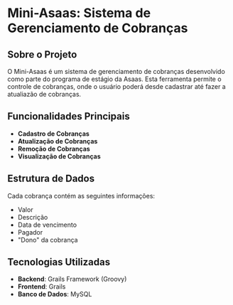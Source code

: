 # Mini-Asaas: Sistema de Gerenciamento de Cobranças

## Sobre o Projeto
O Mini-Asaas é um sistema de gerenciamento de cobranças desenvolvido como parte do programa de estágio da Asaas. Esta ferramenta permite o controle de cobranças, onde o usuário poderá desde cadastrar até fazer a atualiazão de cobranças.

## Funcionalidades Principais
- **Cadastro de Cobranças**
- **Atualização de Cobranças**
- **Remoção de Cobranças**
- **Visualização de Cobranças**

## Estrutura de Dados
Cada cobrança contém as seguintes informações:
- Valor
- Descrição
- Data de vencimento
- Pagador 
- "Dono" da cobrança

## Tecnologias Utilizadas
- **Backend**: Grails Framework (Groovy)
- **Frontend**: Grails
- **Banco de Dados**: MySQL 
